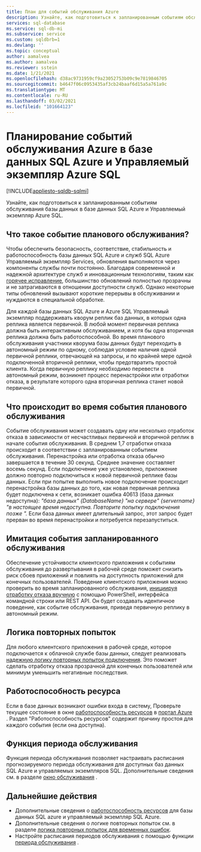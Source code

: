 ```yaml
---
title: План для событий обслуживания Azure
description: Узнайте, как подготовиться к запланированным событиям обслуживания в базе данных SQL Azure и Управляемый экземпляр Azure SQL.
services: sql-database
ms.service: sql-db-mi
ms.subservice: service
ms.custom: sqldbrb=1
ms.devlang: ''
ms.topic: conceptual
author: aamalvea
ms.author: aamalvea
ms.reviewer: sstein
ms.date: 1/21/2021
ms.openlocfilehash: d38ac9731959cf9a23052753b09c9e7819846705
ms.sourcegitcommit: b4647f06c0953435af3cb24baaf6d15a5a761a9c
ms.translationtype: MT
ms.contentlocale: ru-RU
ms.lasthandoff: 03/02/2021
ms.locfileid: "101664123"
---
```

# <a name="plan-for-azure-maintenance-events-in-azure-sql-database-and-azure-sql-managed-instance"></a>Планирование событий обслуживания Azure в базе данных SQL Azure и Управляемый экземпляр Azure SQL
[!INCLUDE[appliesto-sqldb-sqlmi](../includes/appliesto-sqldb-sqlmi.md)]

Узнайте, как подготовиться к запланированным событиям обслуживания базы данных в базе данных SQL Azure и Управляемый экземпляр Azure SQL.

## <a name="what-is-a-planned-maintenance-event"></a>Что такое событие планового обслуживания?

Чтобы обеспечить безопасность, соответствие, стабильность и работоспособность базы данных SQL Azure и служб SQL Azure Управляемый экземпляр Services, обновления выполняются через компоненты службы почти постоянно. Благодаря современной и надежной архитектуре служб и инновационным технологиям, таким как [горячее исправление](https://aka.ms/azuresqlhotpatching), большинство обновлений полностью прозрачны и не затрагиваются в отношении доступности служб. Однако некоторые типы обновлений вызывают короткие перерывы в обслуживании и нуждаются в специальной обработке. 

Для каждой базы данных SQL Azure и Azure SQL Управляемый экземпляр поддерживать кворум реплик баз данных, в которых одна реплика является первичной. В любой момент первичная реплика должна быть интерактивным обслуживанием, и хотя бы одна вторичная реплика должна быть работоспособной. Во время планового обслуживания участники кворума базы данных будут переходить в автономный режим по одному, соблюдая условие наличия одной первичной реплики, отвечающей на запросы, и по крайней мере одной подключенной вторичной реплики, чтобы предотвратить простой клиента. Когда первичную реплику необходимо перевести в автономный режим, возникнет процесс перенастройки или отработки отказа, в результате которого одна вторичная реплика станет новой первичной.  

## <a name="what-to-expect-during-a-planned-maintenance-event"></a>Что происходит во время события планового обслуживания

Событие обслуживания может создавать одну или несколько отработок отказа в зависимости от несчастливых первичной и вторичной реплик в начале события обслуживания. В среднем 1,7 отработки отказа происходит в соответствии с запланированным событием обслуживания. Перенастройка или отработка отказа обычно завершается в течение 30 секунд. Среднее значение составляет восемь секунд. Если подключение уже установлено, приложение должно повторно подключиться к новой первичной реплике базы данных. Если при попытке выполнить новое подключение происходит перенастройка базы данных до того, как новая первичная реплика будет подключена к сети, возникает ошибка 40613 (база данных недоступна): *"база данных" {DatabaseName} "на сервере" {servername} "в настоящее время недоступна. Повторите попытку подключения позже ".* Если база данных имеет длительный запрос, этот запрос будет прерван во время перенастройки и потребуется перезапуститься.

## <a name="how-to-simulate-a-planned-maintenance-event"></a>Имитация события запланированного обслуживания

Обеспечение устойчивости клиентского приложения к событиям обслуживания до развертывания в рабочей среде поможет снизить риск сбоев приложений и повлиять на доступность приложений для конечных пользователей. Поведение клиентского приложения можно проверить во время запланированного обслуживания, [инициируя отработку отказа вручную](https://aka.ms/mifailover-techblog) с помощью PowerShell, интерфейса командной строки или REST API. Он будет создавать идентичное поведение, как событие обслуживания, приведя первичную реплику в автономный режим.

## <a name="retry-logic"></a>Логика повторных попыток

Для любого клиентского приложения в рабочей среде, которое подключается к облачной службе базы данных, следует реализовать [надежную логику повторных попыток подключения](troubleshoot-common-connectivity-issues.md#retry-logic-for-transient-errors). Это поможет сделать отработку отказа прозрачной для конечных пользователей или минимум уменьшить негативные последствия.

## <a name="resource-health"></a>Работоспособность ресурса

Если в базе данных возникают ошибки входа в систему, Проверьте текущее состояние в окне [работоспособность ресурсов](../../service-health/resource-health-overview.md#get-started) в [портал Azure](https://portal.azure.com) . Раздел "Работоспособность ресурсов" содержит причину простоя для каждого события (если она доступна).

## <a name="maintenance-window-feature"></a>Функция периода обслуживания

Функция периода обслуживания позволяет настраивать расписания прогнозируемого периода обслуживания для доступных баз данных SQL Azure и управляемых экземпляров SQL. Дополнительные сведения см. в разделе [окно обслуживания](maintenance-window.md) .

## <a name="next-steps"></a>Дальнейшие действия

- Дополнительные сведения о [работоспособность ресурсов](resource-health-to-troubleshoot-connectivity.md) для базы данных SQL azure и управляемый экземпляр SQL Azure.
- Дополнительные сведения о логике повторных попыток см. в разделе [логика повторных попыток для временных ошибок](troubleshoot-common-connectivity-issues.md#retry-logic-for-transient-errors).
- Настройте расписания периодов обслуживания с помощью функции [периода обслуживания](maintenance-window.md) .
